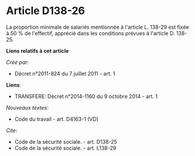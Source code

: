 # Article D138-26

La proportion minimale de salariés mentionnée à l'article L. 138-29 est fixée à 50 % de l'effectif, apprécié dans les
conditions prévues à l'article D. 138-25.

**Liens relatifs à cet article**

_Créé par_:

  - Décret n°2011-824 du 7 juillet 2011 - art. 1

**Liens**:

  - TRANSFERE: Décret n°2014-1160 du 9 octobre 2014 - art. 1

_Nouveaux textes_:

  - Code du travail - art. D4163-1 (VD)

_Cite_:

  - Code de la sécurité sociale. - art. D138-25
  - Code de la sécurité sociale. - art. L138-29
